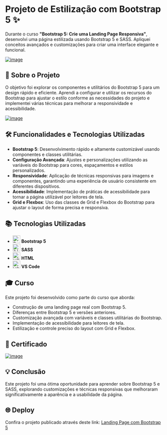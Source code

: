 # Projeto de Estilização com Bootstrap 5 ✨

Durante o curso **"Bootstrap 5: Crie uma Landing Page Responsiva"**, desenvolvi uma página estilizada usando Bootstrap 5 e SASS. Apliquei conceitos avançados e customizações para criar uma interface elegante e funcional.

[![image](https://github.com/user-attachments/assets/df2aae88-4fc9-4a3c-a9e5-1821ee08aece)](https://cursos.alura.com.br/course/bootstrap5-landing-page-responsiva)

## 🚀 Sobre o Projeto

O objetivo foi explorar os componentes e utilitários do Bootstrap 5 para um design rápido e eficiente. Aprendi a configurar e utilizar os recursos do Bootstrap para ajustar o estilo conforme as necessidades do projeto e implementei várias técnicas para melhorar a responsividade e acessibilidade.

[![image](https://github.com/user-attachments/assets/4033fb73-7217-4fcd-8f35-db2c877c3412)](https://08-css-bootstrap-meteora-alura.vercel.app/)

## 🛠️ Funcionalidades e Tecnologias Utilizadas

-   **Bootstrap 5**: Desenvolvimento rápido e altamente customizável usando componentes e classes utilitárias.
-   **Configuração Avançada**: Ajustes e personalizações utilizando as variáveis do Bootstrap para cores, espaçamentos e estilos personalizados.
-   **Responsividade**: Aplicação de técnicas responsivas para imagens e componentes, garantindo uma experiência de usuário consistente em diferentes dispositivos.
-   **Acessibilidade**: Implementação de práticas de acessibilidade para tornar a página utilizável por leitores de tela.
-   **Grid e Flexbox**: Uso das classes de Grid e Flexbox do Bootstrap para ajustar o layout de forma precisa e responsiva.

## 📚 Tecnologias Utilizadas

-   <img src="https://upload.wikimedia.org/wikipedia/commons/b/b2/Bootstrap_logo.svg" alt="Bootstrap 5" width="24" height="24"> **Bootstrap 5**
-   <img src="https://img.icons8.com/?size=100&id=vEiU8UeAmv0x&format=png&color=000000" alt="SASS" width="24" height="24"> **SASS**
-   <img src="https://upload.wikimedia.org/wikipedia/commons/6/61/HTML5_logo_and_wordmark.svg" alt="HTML" width="24" height="24"> **HTML**
-   <img src="https://code.visualstudio.com/assets/favicon.ico" alt="VS Code" width="24" height="24"> **VS Code**

## 🎓 Curso

Este projeto foi desenvolvido como parte do curso que aborda:

-   Construção de uma landing page real com Bootstrap 5.
-   Diferenças entre Bootstrap 5 e versões anteriores.
-   Customização avançada com variáveis e classes utilitárias do Bootstrap.
-   Implementação de acessibilidade para leitores de tela.
-   Estilização e controle preciso do layout com Grid e Flexbox.

## 📜 Certificado

[![image](https://github.com/user-attachments/assets/9c675998-5fba-4410-aa6a-fd2f847a97f0)](https://cursos.alura.com.br/certificate/a8dce8c5-06fb-44e4-b6a4-087106be6a7c?lang=pt_BR)

## 💡 Conclusão

Este projeto foi uma ótima oportunidade para aprender sobre Bootstrap 5 e SASS, explorando customizações e técnicas responsivas que melhoraram significativamente a aparência e a usabilidade da página.

## 🌐 Deploy

Confira o projeto publicado através deste link: [Landing Page com Bootstrap 5](https://08-css-bootstrap-meteora-alura.vercel.app/)
